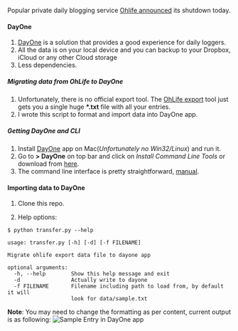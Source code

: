 Popular private daily blogging service [Ohlife announced](http://ohlife.com/shutdown) its shutdown today.

#### DayOne
1. [DayOne](http://dayoneapp.com) is a solution that provides a good experience for daily loggers.
2. All the data is on your local device and you can backup to your Dropbox, iCloud or any other Cloud storage
3. Less dependencies.


##### Migrating data from OhLife to DayOne
1. Unfortunately, there is no official export tool. The [OhLife export](https://ohlife.com/export) tool just gets you a single huge __*.txt__ file with all your entries.
2. I wrote this script to format and import data into DayOne app.


##### Getting DayOne and CLI
1. Install [DayOne](http://dayoneapp.com) app on Mac(_Unfortunately no Win32/Linux_) and run it.
2. Go to __> DayOne__ on top bar and click on _Install Command Line Tools_ or download from [here](https://dayone.zendesk.com/hc/en-us/articles/200258954-Day-One-Tools).
3. The command line interface is pretty straightforward, [manual](http://dayoneapp.com/tools/cli-man/).


#### Importing data to DayOne
1. Clone this repo.

2. Help options:
```
$ python transfer.py --help

usage: transfer.py [-h] [-d] [-f FILENAME]

Migrate ohlife export data file to dayone app

optional arguments:
  -h, --help        Show this help message and exit
  -d                Actually write to dayone
  -f FILENAME       Filename including path to load from, by default it will
                    look for data/sample.txt

```

**Note**: You may need to change the formatting as per content, current output is as following:
![Sample Entry in DayOne app](https://raw.github.com/adilansari/ohlife-2-dayone/master/dayone_app_sample.png)